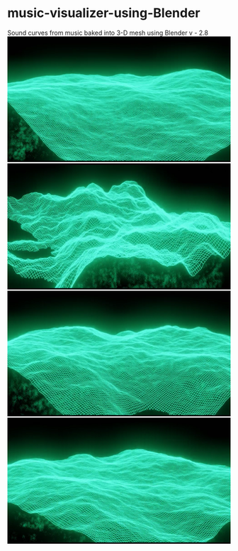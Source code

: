 # music-visualizer-using-Blender
Sound curves from music baked into 3-D mesh using Blender v - 2.8
![](images/Screenshot%20(2).png)
![](images/Screenshot%20(3).png)
![](images/Screenshot%20(4).png)
![](images/Screenshot%20(5).png)
